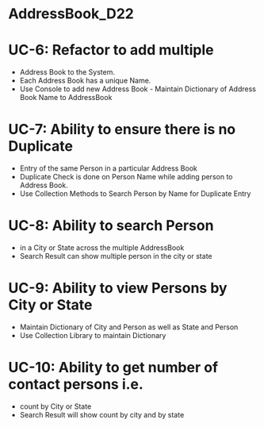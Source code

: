 # AddressBook_D22

# UC-6: Refactor to add multiple<br>
- Address Book to the System. <br>
- Each Address Book has a unique Name.<br>
- Use Console to add new Address Book - Maintain Dictionary of Address Book Name to AddressBook<br>

# UC-7: Ability to ensure there is no Duplicate<br>
- Entry of the same Person in a particular Address Book<br> 
- Duplicate Check is done on Person Name while adding person to Address Book.<br>
- Use Collection Methods to Search Person by Name for Duplicate Entry<br>

# UC-8: Ability to search Person
- in a City or State across the multiple AddressBook <br>
- Search Result can show multiple person in
the city or state<br>

# UC-9: Ability to view Persons by City or State<br> 
- Maintain Dictionary of City and Person as well as State and Person<br>
- Use Collection Library to maintain Dictionary<br>

# UC-10: Ability to get number of contact persons i.e.<br>
- count by City or State<br>
- Search Result will show count by city and by
state<br>
